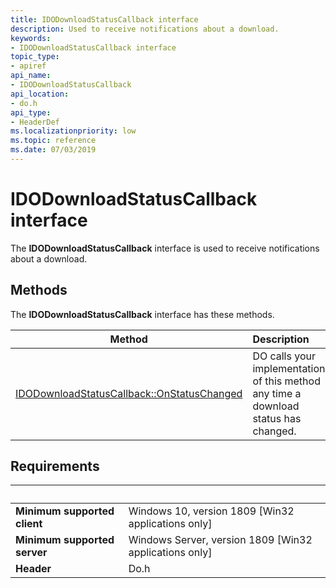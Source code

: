 ```yaml
---
title: IDODownloadStatusCallback interface
description: Used to receive notifications about a download.
keywords:
- IDODownloadStatusCallback interface
topic_type:
- apiref
api_name:
- IDODownloadStatusCallback
api_location:
- do.h
api_type:
- HeaderDef
ms.localizationpriority: low
ms.topic: reference
ms.date: 07/03/2019
---
```


# IDODownloadStatusCallback interface

The **IDODownloadStatusCallback** interface is used to receive notifications about a download.

## Methods

The **IDODownloadStatusCallback** interface has these methods.

| Method | Description |
| ---- |:---- |
| [IDODownloadStatusCallback::OnStatusChanged](./nf-do-idodownloadstatuscallback-onstatuschanged.md) | DO calls your implementation of this method any time a download status has changed. |

## Requirements

| &nbsp; | &nbsp; |
| ---- |:---- |
| **Minimum supported client** | Windows 10, version 1809 \[Win32 applications only\] |
| **Minimum supported server** | Windows Server, version 1809 \[Win32 applications only\] |
| **Header** | Do.h |